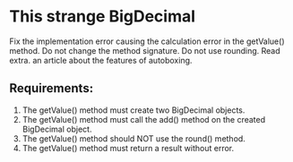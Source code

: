# This strange BigDecimal

Fix the implementation error causing the calculation error in the getValue() method.
Do not change the method signature. Do not use rounding.
Read extra. an article about the features of autoboxing.


## Requirements:
1. The getValue() method must create two BigDecimal objects.
2. The getValue() method must call the add() method on the created BigDecimal object.
3. The getValue() method should NOT use the round() method.
4. The getValue() method must return a result without error.